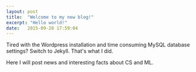 ```yaml
---
layout: post
title:  "Welcome to my new blog!"
excerpt: "Hello world!"
date:   2015-09-28 17:59:04
---
```

Tired with the Wordpress installation and time consuming MySQL database settings? Switch to Jekyll. That's what I did.

Here I will post news and interesting facts about CS and ML.

[jekyll]:      http://jekyllrb.com
[jekyll-gh]:   https://github.com/jekyll/jekyll
[jekyll-help]: https://github.com/jekyll/jekyll-help
